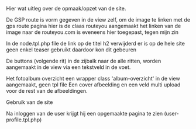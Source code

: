 Hier wat uitleg over de opmaak/opzet van de site.

De GSP route is vorm gegeven in de view zelf, om de image te linken met de gps route pagina
    hier is de claas routeyou aangemaakt
    het linken van de image naar de routeyou.com is eveneens hier toegepast, tegen mijn zin

In de node.tpl.php file de link op de  titel h2 verwijderd er is op de hele site geen enkel teaser
gebruikt daardoor kon dit gebeuren

De buttons (volgende rit) in de zijbalk naar de alle ritten, worden aangemaakt in de view via een
tekstveld in de voet.

Het fotoalbum overzicht een wrapper class 'album-overzicht' in de view aangemaakt, geen tpl file
Een cover afbeelding en een veld multi upload voor de rest van de afbeeldingen.


Gebruik van de site

Na inloggen van de user krijgt hij een opgemaakte pagina te zien (user-profile.tpl.php)
